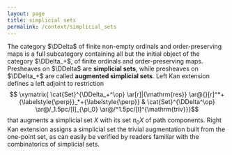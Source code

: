 ```yaml
---
layout: page
title: simplicial sets
permalink: /context/simplicial_sets
---
```

The category $\DDelta$ of finite non-empty ordinals and order-preserving maps is a full subcategory containing all but the initial object of the category $\DDelta_+$, of finite ordinals and order-preserving maps. Presheaves on $\DDelta$ are **simplicial sets**, while presheaves on $\DDelta_+$ are called **augmented simplicial sets**. Left Kan extension defines a left adjoint to restriction $$ \xymatrix{ \cat{Set}^{\DDelta_+^\op} \ar[r]|{\mathrm{res}}  \ar@{}[r]^*+{\labelstyle{\perp}}_*+{\labelstyle{\perp}} &  \cat{Set}^{\DDelta^\op} \ar@/_1.5pc/[l]_{\pi_0} \ar@/^1.5pc/[l]^{\mathrm{triv}}}$$ that augments a simplicial set $X$ with its set $\pi_0 X$ of path components. Right Kan extension assigns a simplicial set the trivial augmentation built from the one-point set, as can easily be verified by readers familiar with the combinatorics of simplicial sets.
